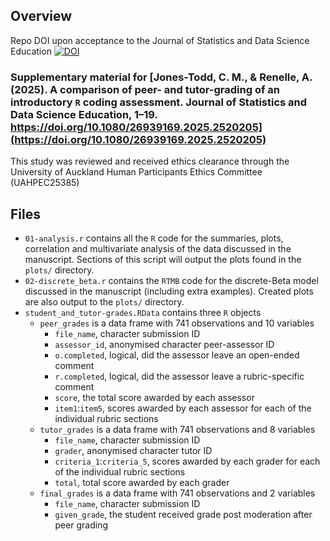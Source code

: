 ## Overview

Repo DOI upon acceptance to the Journal of Statistics and Data Science Education [![DOI](https://zenodo.org/badge/685759125.svg)](https://doi.org/10.5281/zenodo.15621045)

### Supplementary material for [Jones-Todd, C. M., & Renelle, A. (2025). A comparison of peer- and tutor-grading of an introductory `R` coding assessment. Journal of Statistics and Data Science Education, 1–19. https://doi.org/10.1080/26939169.2025.2520205](https://doi.org/10.1080/26939169.2025.2520205)

This study was reviewed and received ethics clearance through the University of Auckland Human Participants Ethics Committee (UAHPEC25385)

## Files

 + `01-analysis.r` contains all the `R` code for the summaries, plots, correlation and multivariate analysis of the data discussed in the manuscript. Sections of this script will output the plots found in the `plots/` directory.
 + `02-discrete_beta.r` contains the `RTMB` code for the discrete-Beta model discussed in the manuscript (including extra examples). Created plots are also output to the `plots/` directory.
 + `student_and_tutor-grades.RData` contains three `R` objects
    + `peer_grades` is a data frame with 741 observations and 10 variables
       + `file_name`, character submission ID
       + `assessor_id`, anonymised character peer-assessor ID
       + `o.completed`, logical, did the assessor leave an open-ended comment
       + `r.completed`, logical, did the assessor leave a rubric-specific comment
       + `score`, the total score awarded by each assessor
       + `item1`:`item5`, scores awarded by each assessor for each of the individual rubric sections
    + `tutor_grades` is a data frame with 741 observations and 8 variables
       + `file_name`, character submission ID
       + `grader`, anonymised character tutor ID
       + `criteria_1`:`criteria_5`, scores awarded by each grader for each of the individual rubric sections
       + `total`, total score awarded by each grader
    + `final_grades` is a data frame with 741 observations and 2 variables
       + `file_name`, character submission ID
       + `given_grade`, the student received grade post moderation after peer grading
 
